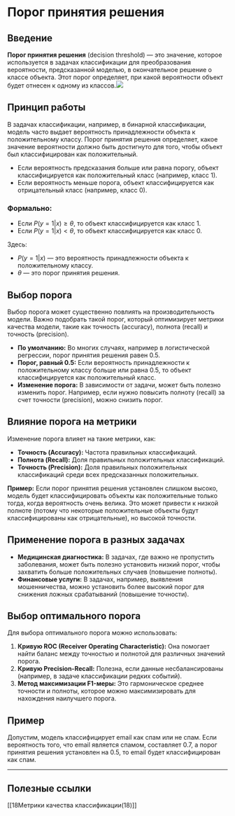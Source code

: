 # Порог принятия решения

## Введение
**Порог принятия решения** (decision threshold) — это значение, которое используется в задачах классификации для преобразования вероятности, предсказанной моделью, в окончательное решение о классе объекта. Этот порог определяет, при какой вероятности объект будет отнесен к одному из классов.**![](https://lh7-rt.googleusercontent.com/docsz/AD_4nXebfR9dtXs-V4qVsjjgngOPiKrWXDAX2V2zLceC75S5KlNvRQEoOdOho8RccrrfPUinoTfJZ2CxWj-yaZZCDCzZDXq3yANirHN08mSnL10gtY_JUcFtPU22TXu-Nn25159BLNqbqLRA6nwPOEcBLuOT2LDk?key=C1AMzwFdvttb7H1YBkknyQ)**

## Принцип работы
В задачах классификации, например, в бинарной классификации, модель часто выдает вероятность принадлежности объекта к положительному классу. Порог принятия решения определяет, какое значение вероятности должно быть достигнуто для того, чтобы объект был классифицирован как положительный.

- Если вероятность предсказания больше или равна порогу, объект классифицируется как положительный класс (например, класс 1).
- Если вероятность меньше порога, объект классифицируется как отрицательный класс (например, класс 0).

### Формально:
- Если $P(y = 1 | x) \geq \theta$, то объект классифицируется как класс 1.
- Если $P(y = 1 | x) < \theta$, то объект классифицируется как класс 0.

Здесь:
- $P(y = 1 | x)$ — это вероятность принадлежности объекта к положительному классу.
- $\theta$ — это порог принятия решения.

## Выбор порога
Выбор порога может существенно повлиять на производительность модели. Важно подобрать такой порог, который оптимизирует метрики качества модели, такие как точность (accuracy), полнота (recall) и точность (precision).

- **По умолчанию:** Во многих случаях, например в логистической регрессии, порог принятия решения равен 0.5.
- **Порог, равный 0.5:** Если вероятность принадлежности к положительному классу больше или равна 0.5, то объект классифицируется как положительный класс.
- **Изменение порога:** В зависимости от задачи, может быть полезно изменить порог. Например, если нужно повысить полноту (recall) за счет точности (precision), можно снизить порог.

## Влияние порога на метрики
Изменение порога влияет на такие метрики, как:
- **Точность (Accuracy):** Частота правильных классификаций.
- **Полнота (Recall):** Доля правильных положительных классификаций.
- **Точность (Precision):** Доля правильных положительных классификаций среди всех предсказанных положительных.

**Пример:** Если порог принятия решения установлен слишком высоко, модель будет классифицировать объекты как положительные только тогда, когда вероятность очень велика. Это может привести к низкой полноте (потому что некоторые положительные объекты будут классифицированы как отрицательные), но высокой точности.

## Применение порога в разных задачах
- **Медицинская диагностика:** В задачах, где важно не пропустить заболевания, может быть полезно установить низкий порог, чтобы захватить больше положительных случаев (повышение полноты).
- **Финансовые услуги:** В задачах, например, выявления мошенничества, можно установить более высокий порог для снижения ложных срабатываний (повышение точности).

## Выбор оптимального порога
Для выбора оптимального порога можно использовать:
1. **Кривую ROC (Receiver Operating Characteristic):** Она помогает найти баланс между точностью и полнотой для различных значений порога.
2. **Кривую Precision-Recall:** Полезна, если данные несбалансированы (например, в задаче классификации редких событий).
3. **Метод максимизации F1-меры:** Это гармоническое среднее точности и полноты, которое можно максимизировать для нахождения наилучшего порога.

## Пример
Допустим, модель классифицирует email как спам или не спам. Если вероятность того, что email является спамом, составляет 0.7, а порог принятия решения установлен на 0.5, то email будет классифицирован как спам.

---

## Полезные ссылки
[[18Метрики качества классификации(18)]]

